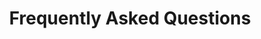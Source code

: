 ---
# FAQ Page Content
title: "Frequently Asked Questions"
meta_title: "FAQ"
description: "Frequently Asked Questions about Sovereign Engineering"

# Main introduction section
intro:
  content: |
    Got questions about the Sovereign Engineering program? You're not alone. Here are the most common questions we receive from potential participants, along with our detailed answers.

    If your question isn't covered here, don't hesitate to reach out to us via [email](mailto:info@sovereignengineering.io) or [nostr](https://njump.me/sovereignengineering.io).
  image: "2-hours-of-conversation.jpeg"

# FAQ sections
sections:
  - id: "program-basics"
    title: "Program Basics"
    image: "solvitur-ambulando.jpeg"
    questions:
      - question: "When does the next Sovereign Engineering Cohort start?"
        answer: "If you are selected for SEC-05, we expect and welcome you on Monday **Sept 1st** 2025 at 9am."
      
      - question: "Where does the Sovereign Engineering Cohort take place?"
        answer: "At Cowork Funchal, which is located in the capital of Madeira, an island in the Atlantic Ocean and part of Portugal.\n\nAddress: Rua das Mercês 41, 9000-224 Funchal, Portugal"
      
      - question: "Is this a free program?"
        answer: "Yes, it is. If you are selected, the program is free for you. We'll take care of the shared coworking space and make sure you feel at home. This location will be our homebase until the final Demo Day.\n\nThat said, we are not going to work 24/7. Grant yourself some time off after our working sessions to relax and enjoy the island."

  - id: "logistics"
    title: "Travel & Accommodation"
    image: "pretty-madeira.png"
    questions:
      - question: "Do you pay for flights and accommodation?"
        answer: "No, we don't. If you commit yourself to the program you have to organize your flights and accommodation yourself. If you, for any reason, are not able to do this, please send us a message via the contact form."
      
      - question: "Do you provide accommodation?"
        answer: "No, but you can search for a roof over your head on:\n\n* [Nomadlist - Madeira](https://nomadlist.com/madeira)\n* [An Island Apart](https://www.anislandapart.com)\n* [Booking.com](https://www.booking.com)\n* [Airbnb](https://www.airbnb.com)\n\nThere's also madeirafriends.org which is a community that can help with many things."
      
      - question: "How do I need to prepare for the six weeks?"
        answer: "There's of course a difference if you travel to Madeira on your own, or with a family. Besides this, your preparations should be approached like a longer than normal working holiday of six weeks. So, pack enough clothes and hardware that you'll be needing for living out of your suitcase for a while.\n\nIf you have special needs, please send us a message through the contact form and we'll see how we can help you settle in."

  - id: "cost-living"
    title: "Cost of Living"
    image: "smooth-sea.jpg"
    questions:
      - question: "What is the cost of living in Madeira?"
        answer: "If you are invited to come after you're selected, you need to take care of a personal budget for 6 weeks, including flight tickets, rent for accommodation, spending money for daily expenses such as breakfast, lunch and dinner. Pocket money for the weekend outings is also not a bad idea, since you'll be able to explore beautiful Madeira once you're there.\n\nA so-called ballpark figure is hard to calculate in general, as Madeira might be cheaper for participants who come from the US or north-west Europe. If you come from southern Europe or Asia or the Americas it might be more expensive. Besides this it also depends on your personal preferences for accommodation, etc.\n\nBe sure to check out:\n\n* [Nomadlist - Cost of Living in Madeira](https://nomadlist.com/madeira)\n* [Satlantis - Madeira Stats & Facts](https://satlantis.com)"

  - id: "application"
    title: "Application & Contact"
    image: "men-wanted.png"
    questions:
      - question: "How do I apply?"
        answer: "By filling out the [SEC-05 application form](https://sovereignengineering.typeform.com/SEC-05)."
      
      - question: "How do I best contact you?"
        answer: "You can contact us via the contact form, via email [info@sovereignengineering.io](mailto:info@sovereignengineering.io), or via [nostr](https://njump.me/sovereignengineering.io). We'll do our best to get back to you as soon as possible."

# Contact information
contact:
  title: "Still Have Questions?"
  content: "Make sure to consult the Frequently Asked Questions if you have any questions. If the FAQ doesn't answer your question, please reach out to us using the contact information below."
  email: "info@sovereignengineering.io"
  nostr: "@sovereignengineering.io"
  address: |
    Sovereign Engineering Shipyard  
    Rua das Mercês 41  
    Funchal, Funchal 9000-224  
    Madeira, Portugal

# Call to action
cta:
  text: "Apply Now"
  link: "https://sovereignengineering.typeform.com/SEC-05"
--- 